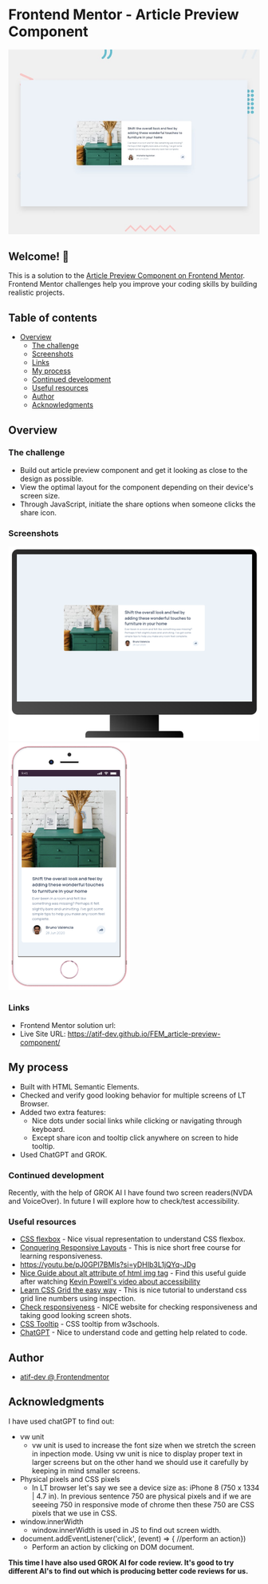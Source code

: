 # Frontend Mentor - Article Preview Component

![Design preview for the Article Preview Component coding challenge](./design/desktop-preview.jpg)


## Welcome! 👋

This is a solution to the [Article Preview Component on Frontend Mentor](https://www.frontendmentor.io/challenges/article-preview-component-dYBN_pYFT). Frontend Mentor challenges help you improve your coding skills by building realistic projects.

## Table of contents

- [Overview](#overview)
  - [The challenge](#the-challenge)
  - [Screenshots](#screenshots)
  - [Links](#links)
  - [My process](#my-process)
  - [Continued development](#continued-development)
  - [Useful resources](#useful-resources)
  - [Author](#author)
  - [Acknowledgments](#acknowledgments)

## Overview

### The challenge

- Build out article preview component and get it looking as close to the design as possible.
- View the optimal layout for the component depending on their device's screen size.
- Through JavaScript, initiate the share options when someone clicks the share icon.

### Screenshots

![PC View](https://github.com/atif-dev/FEM_article-preview-component/blob/main/screenshots/Desktop%201440%20x%20900.png?raw=true)
![Mobile view](https://github.com/atif-dev/FEM_article-preview-component/blob/main/screenshots/iPhone%208(375px%20width).png?raw=true)

### Links

- Frontend Mentor solution url:  
- Live Site URL: https://atif-dev.github.io/FEM_article-preview-component/

## My process

  - Built with HTML Semantic Elements.
  - Checked and verify good looking behavior for multiple screens of LT Browser.
  - Added two extra features:
    - Nice dots under social links while clicking or navigating through keyboard.
    - Except share icon and tooltip click anywhere on screen to hide tooltip.
  - Used ChatGPT and GROK.
    
### Continued development

  Recently, with the help of GROK AI I have found two screen readers(NVDA and VoiceOver). In future I will explore how to check/test accessibility. 

### Useful resources

- [CSS flexbox](https://css-tricks.com/snippets/css/a-guide-to-flexbox/) - Nice visual representation to understand CSS flexbox. 
- [Conquering Responsive Layouts](https://courses.kevinpowell.co/conquering-responsive-layouts) - This is nice short free course for learning responsiveness.
- https://youtu.be/pJ0GPI7BMIs?si=yDHIb3L1jQYq-JDg
- [Nice Guide about alt attribute of html img tag](https://axesslab.com/alt-texts/) - Find this useful guide after watching [Kevin Powell's video about accessibility](https://youtu.be/pJ0GPI7BMIs?si=hjscnii9942umsjT)
- [Learn CSS Grid the easy way](https://youtu.be/rg7Fvvl3taU?si=OeJGCoDQq0sy_FRK) - This is nice tutorial to understand css grid line numbers using inspection. 
- [Check responsiveness](https://www.lambdatest.com/mobile-view-website) - NICE website for checking responsiveness and taking good looking screen shots.
- [CSS Tooltip](https://www.w3schools.com/css/tryit.asp?filename=trycss_tooltip_arrow_bottom) - CSS tooltip from w3schools.
- [ChatGPT](https://chat.openai.com/) - Nice to understand code and getting help related to code.


## Author

- [atif-dev @ Frontendmentor](https://www.frontendmentor.io/profile/atif-dev)

## Acknowledgments

I have used chatGPT to find out:
 - vw unit
   - vw unit is used to increase the font size when we stretch the screen in inpection mode. Using vw unit is nice to display proper text in larger screens but on the other hand we should use it carefully by keeping in mind smaller screens. 
 - Physical pixels and CSS pixels
   - In LT browser let's say we see a device size as: iPhone 8 (750 x 1334 | 4.7 in). In previous sentence 750 are physical pixels and if we are seeeing 750 in responsive mode of chrome then these 750 are CSS pixels that we use in CSS. 
 - window.innerWidth
   - window.innerWidth is used in JS to find out screen width. 
 - document.addEventListener('click', (event) => { //perform an action})
   - Perform an action by clicking on DOM document.
 
**This time I have also used GROK AI for code review. It's good to try different AI's to find out which is producing better code reviews for us.** 
